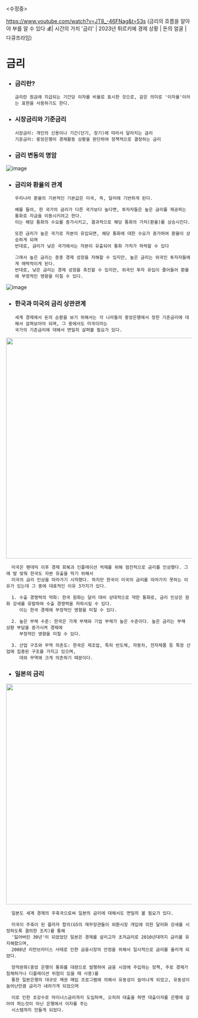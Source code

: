 <수정중>

https://www.youtube.com/watch?v=JT8_-46FNag&t=53s (금리의 흐름을 알아야 부를 알 수 있다 💰| 시간의 가치 '금리' | 2023년 튀르키예 경제 상황 | 돈의 얼굴 | 다큐프라임)

# 금리

* ### 금리란?

      금리란 원금에 지급되는 기간당 이자를 비율로 표시한 것으로, 같은 의미로 '이자율'이라는 표현을 사용하기도 한다.

* ### 시장금리와 기준금리
  
      시장금리: 개인의 신용이나 기간(단기, 장기)에 따라서 달라지는 금리
      기준금리: 중앙은행이 경제활동 상황을 판단하여 정책적으로 결정하는 금리
  
* ### 금리 변동의 명암

![image](https://github.com/5juman/we/assets/138484641/4c90311c-eadb-4419-83a5-1c86344d5c76)

* ### 금리와 환율의 관계

      우리나라 환율의 기본적인 기본값은 미국, 즉, 달러에 기반하게 된다.

      예를 들어, 한 국가의 금리가 다른 국가보다 높다면, 투자자들은 높은 금리를 제공하는 통화로 자금을 이동시키려고 한다.
      이는 해당 통화의 수요를 증가시키고, 결과적으로 해당 통화의 가치(환율)를 상승시킨다.
        
      또한 금리가 높은 국가로 자본이 유입되면, 해당 통화에 대한 수요가 증가하여 환율이 상승하게 되며
      반대로, 금리가 낮은 국가에서는 자본이 유출되어 통화 가치가 하락할 수 있다

      그래서 높은 금리는 종종 경제 성장을 저해할 수 있지만, 높은 금리는 외국인 투자자들에게 매력적이게 된다.
      반대로, 낮은 금리는 경제 성장을 촉진할 수 있지만, 외국인 투자 유입이 줄어들어 환율에 부정적인 영향을 미칠 수 있다.
  
![image](https://github.com/5juman/we/assets/138484641/05ca04a4-942c-4e29-ad37-e0dcdd99c52d)

* ### 한국과 미국의 금리 상관관계   

      세계 경제에서 돈의 순환을 보기 위해서는 각 나라들의 중앙은행에서 정한 기준금리에 대해서 살펴보아야 되며, 그 중에서도 미국이라는
      국가의 기준금리에 대해서 면밀히 살펴볼 필요가 있다.

<img src="https://github.com/5juman/we/assets/138484641/db59ce40-54c0-4c18-a05b-b8bf5c51e1c2" width="800" height="600">

      미국은 팬데믹 이후 경제 회복과 인플레이션 억제를 위해 점진적으로 금리를 인상했다. 그에 발 맞춰 한국도 자본 유출을 막기 위해서 
      미국의 금리 인상을 따라가기 시작했다. 하지만 한국이 미국의 금리를 따라가지 못하는 이유가 있는데 그 중에 대표적인 이유 3가지가 있다.

      1. 수출 경쟁력의 약화: 한국 원화는 달러 대비 상대적으로 약한 통화로, 금리 인상은 원화 강세를 유발하여 수출 경쟁력을 저하시킬 수 있다. 
         이는 한국 경제에 부정적인 영향을 미칠 수 있다.
         
      2. 높은 부채 수준: 한국은 가계 부채와 기업 부채가 높은 수준이다. 높은 금리는 부채 상환 부담을 증가시켜 경제에 
         부정적인 영향을 미칠 수 있다.
      
      3. 산업 구조와 무역 의존도: 한국은 제조업, 특히 반도체, 자동차, 전자제품 등 특정 산업에 집중된 구조를 가지고 있으며,
         대외 무역에 크게 의존하기 때문이다.

* ### 일본의 금리

<img src="https://github.com/5juman/we/assets/138484641/72be945a-6937-4757-aaf0-47c1cb12c004" width="800" height="600">

      일본도 세계 경제의 주축국으로써 일본의 금리에 대해서도 면밀히 볼 필요가 있다.

      미국이 주축이 된 플라자 합의(G5의 재무장관들이 외환시장 개입에 의한 달러화 강세를 시정하도록 결의한 조치)를 통해 
      '잃어버린 30년'이 되었었던 일본은 경제를 살리고자 초저금리로 2010년대까지 금리를 유지해왔으며,
      2008년 리만브라더스 사태로 인한 금융시장의 안정을 위해서 일시적으로 금리를 올리게 되었다.
      
      양적완화(중앙 은행이 통화를 대량으로 발행하여 금융 시장에 주입하는 정책, 주로 경제가 침체하거나 디플레이션 위험이 있을 때 사용)를 
      통한 일본은행의 대규모 채권 매입 프로그램에 의해서 유동성이 늘어나게 되었고, 유동성이 늘어난만큼 금리가 내려가게 되었으며
      
      이로 인한 초강수로 마이너스금리까지 도입하며, 오히려 대출을 하면 대출이자를 은행에 갚아야 하는것이 아닌 은행에서 이자를 주는 
      시스템까지 만들게 되었다.
      
      

